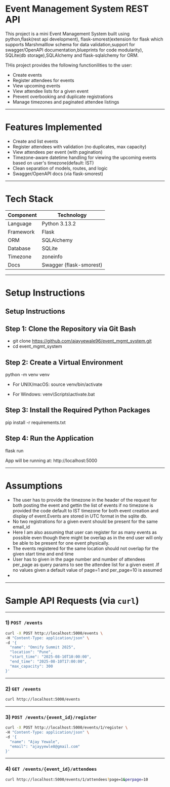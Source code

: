 # Event Management System REST API

This project is a mini Event Management System built using python,flask(rest api development),
flask-smorest(extension for flask which supports Marshmalllow schema for data validation,support for swagger/OpenAPI documentation,blueprints for code modularity),
SQLite(db storage),SQLAlchemy and flask-sqlalchemy for ORM.

THis project provides the following functionilities to the user:
- Create events
- Register attendees for events
- View upcoming events
- View attendee lists for a given event
- Prevent overbooking and duplicate registrations
- Manage timezones and paginated attendee listings

---

# Features Implemented

- Create and list events
- Register attendees with validation (no duplicates, max capacity)
- View attendees per event (with pagination)
- Timezone-aware datetime handling for viewing the upcoming events based on user's timezone(default: IST)
- Clean separation of models, routes, and logic
- Swagger/OpenAPI docs (via flask-smorest)

---

# Tech Stack

| Component     | Technology         |
|---------------|------------------  | 
| Language      | Python 3.13.2      |
| Framework     | Flask              |
| ORM           | SQLAlchemy         |
| Database      | SQLite             |
| Timezone      | zoneinfo           |
| Docs          | Swagger (flask-smorest) |

---

# Setup Instructions

Setup Instructions
------------------

Step 1: Clone the Repository via Git Bash
-----------------------------------------
- git clone https://github.com/ajayyewale96/event_mgmt_system.git
- cd event_mgmt_system

Step 2: Create a Virtual Environment
------------------------------------
python -m venv venv

- For UNIX/macOS:
  source venv/bin/activate

- For Windows:
  venv\Scripts\activate.bat

Step 3: Install the Required Python Packages
--------------------------------------------
pip install -r requirements.txt

Step 4: Run the Application
---------------------------
flask run

App will be running at: http://localhost:5000


---

# Assumptions

- The user has to provide the timezone in the header of the request for both posting the event and gettin the list of events  if no timezone is provided the code default to IST timezone for both event creation and display of event.Events are stored in UTC format in the sqlite db.
- No two registrations for a given event should be  present for the same email_id
- Here I am also assuming that user can register for as many events as possible even though there might be overlap as in the end user will only be able to be present for one event physically.
- The events registered for the same location should not overlap for the given start time and end time
- User has to given in the page number and number of attendees per_page as query params to see the attendee list for a given event .If no values given a default value of page=1 and per_page=10 is assumed
- 
---
# Sample API Requests (via `curl`)

---

### 1) `POST /events`

```bash
curl -X POST http://localhost:5000/events \
-H "Content-Type: application/json" \
-d '{
  "name": "Omnify Summit 2025",
  "location": "Pune",
  "start_time": "2025-08-10T10:00:00",
  "end_time": "2025-08-10T17:00:00",
  "max_capacity": 300
}'
```

---

### 2) `GET /events`

```bash
curl http://localhost:5000/events
```

---

### 3) `POST /events/{event_id}/register`

```bash
curl -X POST http://localhost:5000/events/1/register \
-H "Content-Type: application/json" \
-d '{
  "name": "Ajay Yewale",
  "email": "ajayyewle8@gmail.com"
}'
```

---

### 4) `GET /events/{event_id}/attendees`

```bash
curl http://localhost:5000/events/1/attendees?page=1&perpage=10
```
